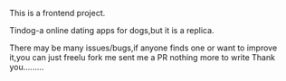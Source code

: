 This is a frontend project.


Tindog-a online dating apps for dogs,but it is a replica.


There may be many issues/bugs,if anyone finds one or want to improve it,you can just freelu fork me sent me a PR
nothing more to write
Thank you.........
